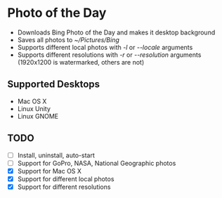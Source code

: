 # Photo of the Day

* Downloads Bing Photo of the Day and makes it desktop background
* Saves all photos to *~/Pictures/Bing*
* Supports different local photos with *-l* or *--locale* arguments
* Supports different resolutions with *-r* or *--resolution* arguments (1920x1200 is watermarked, others are not)

## Supported Desktops

* Mac OS X
* Linux Unity
* Linux GNOME

## TODO

* [ ] Install, uninstall, auto-start
* [ ] Support for GoPro, NASA, National Geographic photos
* [x] Support for Mac OS X
* [x] Support for different local photos
* [x] Support for different resolutions
